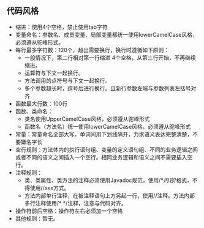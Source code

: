 ## 代码风格

- 缩进：使用4个空格，禁止使用tab字符
- 变量命名：参数名、成员变量、局部变量都统一使用lowerCamelCase风格，必须遵从驼峰形式。
- 每行最多字符数：120个，超出需要换行，换行时遵循如下原则：
  - 一般情况下，第二行相对第一行缩进 4个空格，从第三行开始，不再继续缩进。
  - 运算符与下文一起换行。
  - 方法调用的点符号与下文一起换行。
  - 多个参数超长时，逗号后进行换行。且新行参数左端与参数列表左括号对齐
- 函数最大行数：100行
- 函数、类命名：
  - 类名使用UpperCamelCase风格，必须遵从驼峰形式
  - 函数名（方法名）统一使用lowerCamelCase风格，必须遵从驼峰形式
- 常量：常量命名全部大写，单词间用下划线隔开，力求语义表达完整清楚，不要嫌名字长
- 空行规则：方法体内的执行语句组、变量的定义语句组、不同的业务逻辑之间或者不同的语义之间插入一个空行。相同业务逻辑和语义之间不需要插入空行。
- 注释规则：
  - 类、类属性、类方法的注释必须使用Javadoc规范，使用/**内容*/格式，不得使用//xxx方式。
  - 方法内部单行注释，在被注释语句上方另起一行，使用//注释。方法内部多行注释使用/* */注释，注意与代码对齐。
- 操作符前后空格：操作符左右必须加一个空格
- 其他规则：暂无。
